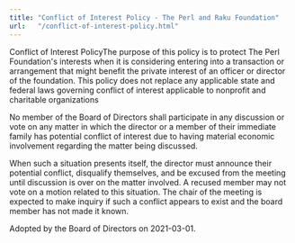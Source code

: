 ```yaml
---
title: "Conflict of Interest Policy - The Perl and Raku Foundation"
url:   "/conflict-of-interest-policy.html"
---
```

Conflict of Interest PolicyThe purpose of this policy is to protect The Perl
Foundation's interests when it is considering entering into
a transaction or arrangement that might benefit the private
interest of an officer or director of the foundation. This
policy does not replace any applicable state and federal
laws governing conflict of interest applicable to nonprofit
and charitable organizations

No member of the
Board of Directors shall participate in any discussion or
vote on any matter in which the director or a member of
their immediate family has potential conflict of interest
due to having material economic involvement regarding the
matter being discussed.

When such a situation
presents itself, the director must announce their potential
conflict, disqualify themselves, and be excused from the
meeting until discussion is over on the matter involved. A
recused member may not vote on a motion related to this
situation. The chair of the meeting is expected to make
inquiry if such a conflict appears to exist and the board
member has not made it known.

Adopted by the Board of Directors on 2021-03-01.